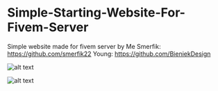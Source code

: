 # Simple-Starting-Website-For-Fivem-Server
Simple website made for fivem server by
Me
Smerfik: https://github.com/smerfik22
Young: https://github.com/BieniekDesign

![alt text](https://i.imgur.com/7quHoEV.png)

![alt text](https://i.imgur.com/mxJ9QDp.png)

